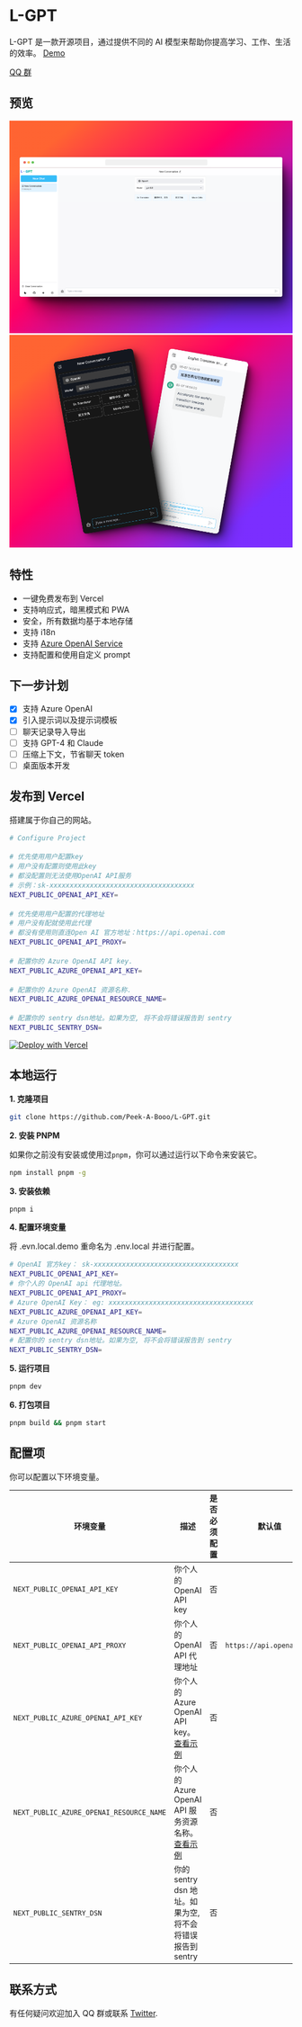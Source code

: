 # L-GPT

L-GPT 是一款开源项目，通过提供不同的 AI 模型来帮助你提高学习、工作、生活的效率。 [Demo](https://gpt.ltopx.com)

[QQ 群](./public/screenshots/qq.jpeg)

## 预览

<img src="./public/screenshots/screenshot-pc.png">

<img src="./public/screenshots/screenshot-m.png">

## 特性

- 一键免费发布到 Vercel
- 支持响应式，暗黑模式和 PWA
- 安全，所有数据均基于本地存储
- 支持 i18n
- 支持 [Azure OpenAI Service](./azure_CN.md)
- 支持配置和使用自定义 prompt

## 下一步计划

- [x] 支持 Azure OpenAI
- [x] 引入提示词以及提示词模板
- [ ] 聊天记录导入导出
- [ ] 支持 GPT-4 和 Claude
- [ ] 压缩上下文，节省聊天 token
- [ ] 桌面版本开发

## 发布到 Vercel

搭建属于你自己的网站。

```bash
# Configure Project

# 优先使用用户配置key
# 用户没有配置则使用此key
# 都没配置则无法使用OpenAI API服务
# 示例：sk-xxxxxxxxxxxxxxxxxxxxxxxxxxxxxxxxxxxx
NEXT_PUBLIC_OPENAI_API_KEY=

# 优先使用用户配置的代理地址
# 用户没有配就使用此代理
# 都没有使用则直连Open AI 官方地址：https://api.openai.com
NEXT_PUBLIC_OPENAI_API_PROXY=

# 配置你的 Azure OpenAI API key.
NEXT_PUBLIC_AZURE_OPENAI_API_KEY=

# 配置你的 Azure OpenAI 资源名称.
NEXT_PUBLIC_AZURE_OPENAI_RESOURCE_NAME=

# 配置你的 sentry dsn地址。如果为空, 将不会将错误报告到 sentry
NEXT_PUBLIC_SENTRY_DSN=
```

[![Deploy with Vercel](https://vercel.com/button)](https://vercel.com/new/clone?repository-url=https://github.com/Peek-A-Booo/L-GPT&env=NEXT_PUBLIC_OPENAI_API_KEY&env=NEXT_PUBLIC_OPENAI_API_PROXY&env=NEXT_PUBLIC_AZURE_OPENAI_API_KEY&env=NEXT_PUBLIC_AZURE_OPENAI_RESOURCE_NAME&env=NEXT_PUBLIC_SENTRY_DSN)

## 本地运行

**1. 克隆项目**

```bash
git clone https://github.com/Peek-A-Booo/L-GPT.git
```

**2. 安装 PNPM**

如果你之前没有安装或使用过`pnpm`，你可以通过运行以下命令来安装它。

```bash
npm install pnpm -g
```

**3. 安装依赖**

```bash
pnpm i
```

**4. 配置环境变量**

将 .evn.local.demo 重命名为 .env.local 并进行配置。

```bash
# OpenAI 官方key： sk-xxxxxxxxxxxxxxxxxxxxxxxxxxxxxxxxxxxx
NEXT_PUBLIC_OPENAI_API_KEY=
# 你个人的 OpenAI api 代理地址。
NEXT_PUBLIC_OPENAI_API_PROXY=
# Azure OpenAI Key： eg: xxxxxxxxxxxxxxxxxxxxxxxxxxxxxxxxxxxx
NEXT_PUBLIC_AZURE_OPENAI_API_KEY=
# Azure OpenAI 资源名称
NEXT_PUBLIC_AZURE_OPENAI_RESOURCE_NAME=
# 配置你的 sentry dsn地址。如果为空, 将不会将错误报告到 sentry
NEXT_PUBLIC_SENTRY_DSN=
```

**5. 运行项目**

```bash
pnpm dev
```

**6. 打包项目**

```bash
pnpm build && pnpm start
```

## 配置项

你可以配置以下环境变量。

| 环境变量                                 | 描述                                                              | 是否必须配置 | 默认值                   |
| ---------------------------------------- | ----------------------------------------------------------------- | ------------ | ------------------------ |
| `NEXT_PUBLIC_OPENAI_API_KEY`             | 你个人的 OpenAI API key                                           | 否           |                          |
| `NEXT_PUBLIC_OPENAI_API_PROXY`           | 你个人的 OpenAI API 代理地址                                      | 否           | `https://api.openai.com` |
| `NEXT_PUBLIC_AZURE_OPENAI_API_KEY`       | 你个人的 Azure OpenAI API key。[查看示例](./azure_CN.md)          | 否           |                          |
| `NEXT_PUBLIC_AZURE_OPENAI_RESOURCE_NAME` | 你个人的 Azure OpenAI API 服务资源名称。[查看示例](./azure_CN.md) | 否           |                          |
| `NEXT_PUBLIC_SENTRY_DSN`                 | 你的 sentry dsn 地址。如果为空, 将不会将错误报告到 sentry         | 否           |                          |

## 联系方式

有任何疑问欢迎加入 QQ 群或联系 [Twitter](https://twitter.com/peekbomb).
